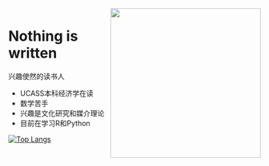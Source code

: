 <img align="right" src="https://s3.bmp.ovh/imgs/2022/01/3c626eb05366bb80.png" width = "300" height = "300" />

# Nothing is written

兴趣使然的读书人

- UCASS本科经济学在读
- 数学苦手
- 兴趣是文化研究和媒介理论
- 目前在学习R和Python

[![Top Langs](https://github-readme-stats.vercel.app/api/top-langs/?username=Shinki0325&layout=compact)](https://github.com/anuraghazra/github-readme-stats)
